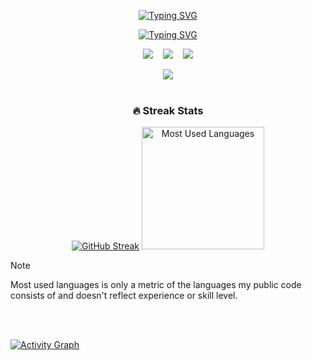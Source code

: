 <!-- ########################################## Header ######################################### -->

<p align="center">
  <a href="https://github.com/roysunanda"><img src="https://readme-typing-svg.demolab.com?font=Montserrat&size=32&pause=1000&color=00BFFF&center=true&vCenter=true&repeat=false&width=450&lines=SUNANDA+ROY" alt="Typing SVG" /></a>
</p>

<p align="center">
  <a href="https://git.io/typing-svg"><img src="https://readme-typing-svg.demolab.com?font=Montserrat&size=24&duration=2000&pause=1000&color=BFFF00&center=true&vCenter=true&width=450&height=30&lines=Frontend+Developer;Backend+Developer;Full+Stack+Developer;AI+Enthusiast;Keep+Learning+New+Things" alt="Typing SVG" /></a>
</p>

<!-- ############################# Header - Social icons section ###################### -->
<p align="center">
  <a target="_blank" href="https://www.linkedin.com/in/roysunanda/"><img src="https://img.shields.io/badge/linkedin-%230077B5.svg?style=for-the-badge&logo=linkedin&logoColor=white" /></a>
  &#8287;&#8287;
  <a target="_blank" href="https://x.com/roysunanda23"><img src="https://img.shields.io/badge/X-%23000000.svg?style=for-the-badge&logo=X&logoColor=white" /></a>
  &#8287;&#8287;
  <a target="_blank" href="https://linktr.ee/roysunanda"><img src="https://img.shields.io/badge/linktree-1de9b6?style=for-the-badge&logo=linktree&logoColor=white" /></a>
</p>

<div align="center"> 
<a href="https://github.com/roysunanda">
  <img src="https://visitcount.itsvg.in/api?id=roysunanda&label=Profile%20Views&color=1&icon=5&pretty=true" />
</a>
</div>

<br/>

<!-- ################################################# Stats and Activity ################ -->
<!-- https://github.com/DenverCoder1/github-readme-streak-stats -->
<!-- https://github.com/anuraghazra/github-readme-stats -->
<!-- https://github.com/ashutosh00710/github-readme-activity-graph -->

<h3 align="center">🔥 Streak Stats</h3>
  <p align="center">
    <a href="#"><img src="https://streak-stats.demolab.com?user=roysunanda&theme=monokai-metallian&hide_border=true" alt="GitHub Streak" /></a>
    <a href="#"><img alt="Most Used Languages" src="https://github-readme-stats.vercel.app/api/top-langs/?username=roysunanda&size_weight=0.5&count_weight=0.5&langs_count=4&layout=compact&theme=react&hide_border=true&bg_color=1F222E&title_color=F85D7F&icon_color=F8D866" height="196px"/></a>

  > [!NOTE]
  > Most used languages is only a metric of the languages my public code consists of and doesn't reflect experience or skill level.
  
  </p>
  
  <br/>
  <br/>

  <a href="#"><img alt="Activity Graph" src="https://github-readme-activity-graph.vercel.app/graph/?username=roysunanda&bg_color=1F222E&color=F8D866&line=F85D7F&point=FFFFFF&hide_border=true" /></a>
